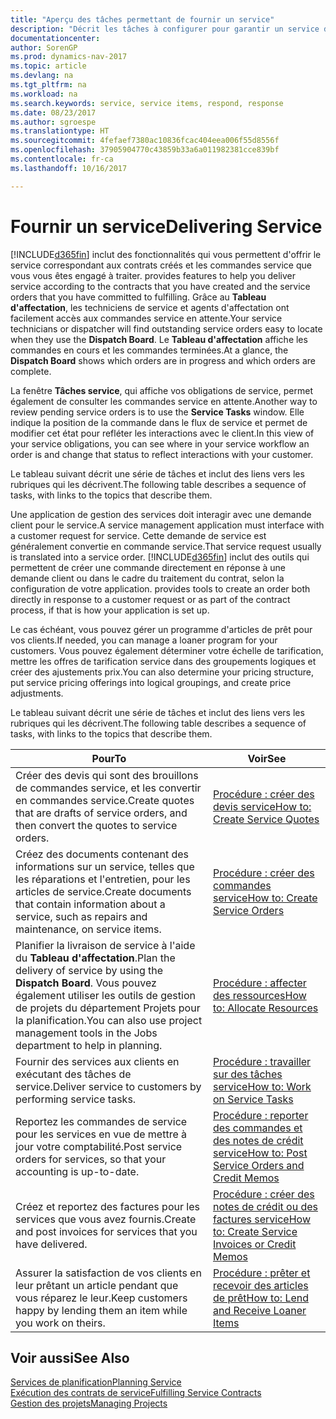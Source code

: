 ```yaml
---
title: "Aperçu des tâches permettant de fournir un service"
description: "Décrit les tâches à configurer pour garantir un service de qualité et respecter les ententes vis-à-vis des clients."
documentationcenter: 
author: SorenGP
ms.prod: dynamics-nav-2017
ms.topic: article
ms.devlang: na
ms.tgt_pltfrm: na
ms.workload: na
ms.search.keywords: service, service items, respond, response
ms.date: 08/23/2017
ms.author: sgroespe
ms.translationtype: HT
ms.sourcegitcommit: 4fefaef7380ac10836fcac404eea006f55d8556f
ms.openlocfilehash: 37905904770c43859b33a6a011982381cce839bf
ms.contentlocale: fr-ca
ms.lasthandoff: 10/16/2017

---
```

# <a name="delivering-service"></a><span data-ttu-id="16e8c-103">Fournir un service</span><span class="sxs-lookup"><span data-stu-id="16e8c-103">Delivering Service</span></span>
[!INCLUDE[d365fin](includes/d365fin_md.md)]<span data-ttu-id="16e8c-104"> inclut des fonctionnalités qui vous permettent d'offrir le service correspondant aux contrats créés et les commandes service que vous vous êtes engagé à traiter.</span><span class="sxs-lookup"><span data-stu-id="16e8c-104"> provides features to help you deliver service according to the contracts that you have created and the service orders that you have committed to fulfilling.</span></span> <span data-ttu-id="16e8c-105">Grâce au **Tableau d'affectation**, les techniciens de service et agents d'affectation ont facilement accès aux commandes service en attente.</span><span class="sxs-lookup"><span data-stu-id="16e8c-105">Your service technicians or dispatcher will find outstanding service orders easy to locate when they use the **Dispatch Board**.</span></span> <span data-ttu-id="16e8c-106">Le **Tableau d'affectation** affiche les commandes en cours et les commandes terminées.</span><span class="sxs-lookup"><span data-stu-id="16e8c-106">At a glance, the **Dispatch Board** shows which orders are in progress and which orders are complete.</span></span>  
  
<span data-ttu-id="16e8c-107">La fenêtre **Tâches service**, qui affiche vos obligations de service, permet également de consulter les commandes service en attente.</span><span class="sxs-lookup"><span data-stu-id="16e8c-107">Another way to review pending service orders is to use the **Service Tasks** window.</span></span> <span data-ttu-id="16e8c-108">Elle indique la position de la commande dans le flux de service et permet de modifier cet état pour refléter les interactions avec le client.</span><span class="sxs-lookup"><span data-stu-id="16e8c-108">In this view of your service obligations, you can see where in your service workflow an order is and change that status to reflect interactions with your customer.</span></span>  
  
<span data-ttu-id="16e8c-109">Le tableau suivant décrit une série de tâches et inclut des liens vers les rubriques qui les décrivent.</span><span class="sxs-lookup"><span data-stu-id="16e8c-109">The following table describes a sequence of tasks, with links to the topics that describe them.</span></span>   

<span data-ttu-id="16e8c-110">Une application de gestion des services doit interagir avec une demande client pour le service.</span><span class="sxs-lookup"><span data-stu-id="16e8c-110">A service management application must interface with a customer request for service.</span></span> <span data-ttu-id="16e8c-111">Cette demande de service est généralement convertie en commande service.</span><span class="sxs-lookup"><span data-stu-id="16e8c-111">That service request usually is translated into a service order.</span></span> [!INCLUDE[d365fin](includes/d365fin_md.md)]<span data-ttu-id="16e8c-112"> inclut des outils qui permettent de créer une commande directement en réponse à une demande client ou dans le cadre du traitement du contrat, selon la configuration de votre application.</span><span class="sxs-lookup"><span data-stu-id="16e8c-112"> provides tools to create an order both directly in response to a customer request or as part of the contract process, if that is how your application is set up.</span></span>  
  
<span data-ttu-id="16e8c-113">Le cas échéant, vous pouvez gérer un programme d'articles de prêt pour vos clients.</span><span class="sxs-lookup"><span data-stu-id="16e8c-113">If needed, you can manage a loaner program for your customers.</span></span> <span data-ttu-id="16e8c-114">Vous pouvez également déterminer votre échelle de tarification, mettre les offres de tarification service dans des groupements logiques et créer des ajustements prix.</span><span class="sxs-lookup"><span data-stu-id="16e8c-114">You can also determine your pricing structure, put service pricing offerings into logical groupings, and create price adjustments.</span></span>  
  
<span data-ttu-id="16e8c-115">Le tableau suivant décrit une série de tâches et inclut des liens vers les rubriques qui les décrivent.</span><span class="sxs-lookup"><span data-stu-id="16e8c-115">The following table describes a sequence of tasks, with links to the topics that describe them.</span></span>   
  
|<span data-ttu-id="16e8c-116">**Pour**</span><span class="sxs-lookup"><span data-stu-id="16e8c-116">**To**</span></span>|<span data-ttu-id="16e8c-117">**Voir**</span><span class="sxs-lookup"><span data-stu-id="16e8c-117">**See**</span></span>|  
|------------|-------------|  
|<span data-ttu-id="16e8c-118">Créer des devis qui sont des brouillons de commandes service, et les convertir en commandes service.</span><span class="sxs-lookup"><span data-stu-id="16e8c-118">Create quotes that are drafts of service orders, and then convert the quotes to service orders.</span></span>|[<span data-ttu-id="16e8c-119">Procédure : créer des devis service</span><span class="sxs-lookup"><span data-stu-id="16e8c-119">How to: Create Service Quotes</span></span>](service-how-to-create-service-quotes.md)|
|<span data-ttu-id="16e8c-120">Créez des documents contenant des informations sur un service, telles que les réparations et l'entretien, pour les articles de service.</span><span class="sxs-lookup"><span data-stu-id="16e8c-120">Create documents that contain information about a service, such as repairs and maintenance, on service items.</span></span>|[<span data-ttu-id="16e8c-121">Procédure : créer des commandes service</span><span class="sxs-lookup"><span data-stu-id="16e8c-121">How to: Create Service Orders</span></span>](service-how-to-create-service-orders.md)|
|<span data-ttu-id="16e8c-122">Planifier la livraison de service à l'aide du **Tableau d'affectation**.</span><span class="sxs-lookup"><span data-stu-id="16e8c-122">Plan the delivery of service by using the **Dispatch Board**.</span></span> <span data-ttu-id="16e8c-123">Vous pouvez également utiliser les outils de gestion de projets du département Projets pour la planification.</span><span class="sxs-lookup"><span data-stu-id="16e8c-123">You can also use project management tools in the Jobs department to help in planning.</span></span>|[<span data-ttu-id="16e8c-124">Procédure : affecter des ressources</span><span class="sxs-lookup"><span data-stu-id="16e8c-124">How to: Allocate Resources</span></span>](service-how-to-allocate-resources.md)|  
|<span data-ttu-id="16e8c-125">Fournir des services aux clients en exécutant des tâches de service.</span><span class="sxs-lookup"><span data-stu-id="16e8c-125">Deliver service to customers by performing service tasks.</span></span>|[<span data-ttu-id="16e8c-126">Procédure : travailler sur des tâches service</span><span class="sxs-lookup"><span data-stu-id="16e8c-126">How to: Work on Service Tasks</span></span>](service-how-to-work-on-service-tasks.md)|  
|<span data-ttu-id="16e8c-127">Reportez les commandes de service pour les services en vue de mettre à jour votre comptabilité.</span><span class="sxs-lookup"><span data-stu-id="16e8c-127">Post service orders for services, so that your accounting is up-to-date.</span></span>|[<span data-ttu-id="16e8c-128">Procédure : reporter des commandes et des notes de crédit service</span><span class="sxs-lookup"><span data-stu-id="16e8c-128">How to: Post Service Orders and Credit Memos</span></span>](service-how-to-post-service-orders.md)|  
|<span data-ttu-id="16e8c-129">Créez et reportez des factures pour les services que vous avez fournis.</span><span class="sxs-lookup"><span data-stu-id="16e8c-129">Create and post invoices for services that you have delivered.</span></span>|[<span data-ttu-id="16e8c-130">Procédure : créer des notes de crédit ou des factures service</span><span class="sxs-lookup"><span data-stu-id="16e8c-130">How to: Create Service Invoices or Credit Memos</span></span>](service-how-create-invoices.md)|  
|<span data-ttu-id="16e8c-131">Assurer la satisfaction de vos clients en leur prêtant un article pendant que vous réparez le leur.</span><span class="sxs-lookup"><span data-stu-id="16e8c-131">Keep customers happy by lending them an item while you work on theirs.</span></span>| [<span data-ttu-id="16e8c-132">Procédure : prêter et recevoir des articles de prêt</span><span class="sxs-lookup"><span data-stu-id="16e8c-132">How to: Lend and Receive Loaner Items</span></span>](service-how-to-lend-receive-loaners.md)|
  
## <a name="see-also"></a><span data-ttu-id="16e8c-133">Voir aussi</span><span class="sxs-lookup"><span data-stu-id="16e8c-133">See Also</span></span>  
[<span data-ttu-id="16e8c-134">Services de planification</span><span class="sxs-lookup"><span data-stu-id="16e8c-134">Planning Service</span></span>](service-plan-service.md)  
[<span data-ttu-id="16e8c-135">Exécution des contrats de service</span><span class="sxs-lookup"><span data-stu-id="16e8c-135">Fulfilling Service Contracts</span></span>](service-fulfill-service-contracts.md)  
[<span data-ttu-id="16e8c-136">Gestion des projets</span><span class="sxs-lookup"><span data-stu-id="16e8c-136">Managing Projects</span></span>](projects-manage-projects.md)  

